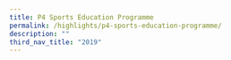 ```yaml
---
title: P4 Sports Education Programme
permalink: /highlights/p4-sports-education-programme/
description: ""
third_nav_title: "2019"
---
```

